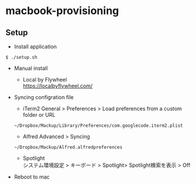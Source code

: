 # macbook-provisioning

## Setup
- Install application
```
$ ./setup.sh
```

- Manual install
  - Local by Flywheel  
https://localbyflywheel.com/

- Syncing configration file
  - iTerm2
  General > Preferences > Load preferences from a custom folder or URL
  ```
  ~/Dropbox/Mackup/Library/Preferences/com.googlecode.iterm2.plist
  ```
  - Alfred
  Advanced > Syncing
  ```
  ~/Dropbox/Mackup/Alfred.alfredpreferences
  ```
    - Spotlight  
    システム環境設定 > キーボード > Spotlight> Spotlight検索を表示 > Off
- Reboot to mac
